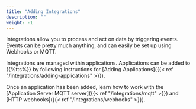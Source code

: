 ```yaml
---
title: "Adding Integrations"
description: ""
weight: -1
---
```


Integrations allow you to process and act on data by triggering events. Events can be pretty much anything, and can easily be set up using Webhooks or MQTT.

Integrations are managed within applications. Applications can be added to {{%tts%}} by following instructions for [Adding Applications]({{< ref "/integrations/adding-applications" >}}).

<!--more-->

Once an application has been added, learn how to work with the [Application Server MQTT server]({{< ref "/integrations/mqtt" >}}) and [HTTP webhooks]({{< ref "/integrations/webhooks" >}}).
